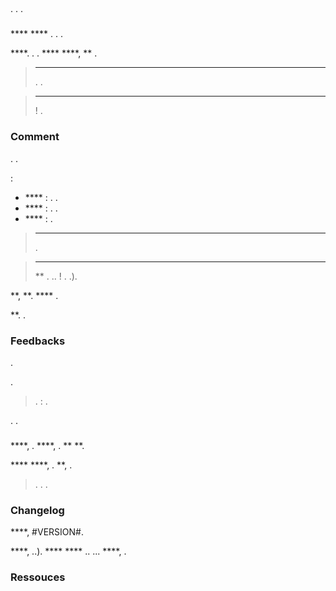 
## 

### 

. . . 

### 

 ****  **** . . .

 [](https://github.com/jeedom/core)  ****. . .  ****  ****,  ** .

> ****
> .  [](https://community.jeedom.com/) .

> ****
>  ! .

### Comment

. .

 [](https://github.com/jeedom/core):

-  **** : . .
-  **** : . .
-  **** : .

> ****
> .

> ****
>  ** . .. ! . .).

 **,  **.  **** .

 **. .

### Feedbacks

.
 **[](https://community.jeedom.com/)**  **[](https://community.jeedom.com/c/salon-des-beta-testeurs/6)**

.

> .  : .

.  [](https://blog.jeedom.com/jeedom-partenaire-beta-testeur/).

### 

 ****, . ****, .  **  **.

 ****  ****, .  **, .

> . .  [](https://github.com/jeedom/core).

### Changelog

 ****, #VERSION#.

 ****, ..).  ****  **** .. ...  ****, .

### Ressouces

 [](https://blog.jeedom.com/jeedom-partenaire-beta-testeur/)
 
 [](https://community.jeedom.com/c/salon-des-beta-testeurs/6)

[](/de_DE/contribute/)

[](/de_DE/dev/)

[](https://github.com/jeedom/core)
